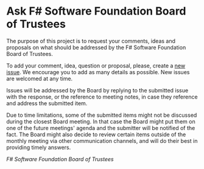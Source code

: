 # Ask F# Software Foundation Board of Trustees

The purpose of this project is to request your comments, ideas and proposals on what should be addressed by the F# Software Foundation Board of Trustees.

To add your comment, idea, question or proposal, please, create a [new issue](https://github.com/fsharp/fssf-ask-the-board/issues/new). We encourage you to add as many details as possible. New issues are welcomed at any time.

Issues will be addressed by the Board by replying to the submitted issue with the response, or the reference to meeting notes, in case they reference and address the submitted item.

Due to time limitations, some of the submitted items might not be discussed during the closest Board meeting. In that case the Board might put them on one of the future meetings' agenda and the submitter will be notified of the fact. The Board might also decide to review certain items outside of the monthly meeting via other communication channels, and will do their best in providing timely answers.

_F# Software Foundation Board of Trustees_
